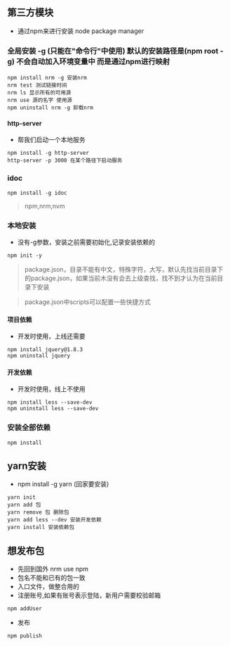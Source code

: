  ## 第三方模块
- 通过npm来进行安装 node package manager
### 全局安装 -g (只能在"命令行"中使用) 默认的安装路径是(npm root -g) 不会自动加入环境变量中 而是通过npm进行映射
```
npm install nrm -g 安装nrm
nrm test 测试链接时间
nrm ls 显示所有的可用源
nrm use 源的名字 使用源
npm uninstall nrm -g 卸载nrm
```

#### http-server
- 帮我们启动一个本地服务
```
npm install -g http-server
http-server -p 3000 在某个路径下启动服务
```

### idoc
```
npm install -g idoc
```

> npm,nrm,nvm

### 本地安装
- 没有-g参数，安装之前需要初始化,记录安装依赖的
```
npm init -y
```

> package.json，目录不能有中文，特殊字符，大写，默认先找当前目录下的package.json，如果当前木没有会去上级查找，找不到才认为在当前目录下安装

> package.json中scripts可以配置一些快捷方式

#### 项目依赖
- 开发时使用，上线还需要
```
npm install jquery@1.8.3
npm uninstall jquery
```

#### 开发依赖
- 开发时使用，线上不使用
```
npm install less --save-dev
npm uninstall less --save-dev
```

### 安装全部依赖
```
npm install
```

## yarn安装
- npm install -g yarn (回家要安装)
```
yarn init
yarn add 包
yarn remove 包 删除包
yarn add less --dev 安装开发依赖
yarn install 安装依赖包
```

## 想发布包
- 先回到国外 nrm use npm
- 包名不能和已有的包一致
- 入口文件，做整合用的
- 注册账号,如果有账号表示登陆，新用户需要校验邮箱
```
npm addUser
```
- 发布
```
npm publish
```

##









